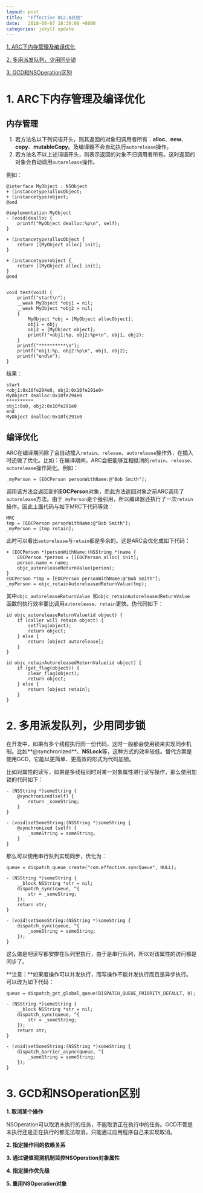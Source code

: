 ```yaml
---
layout: post
title:  "Effective OC2.0总结"
date:   2018-09-07 18:39:00 +0800
categories: jekyll update
---
```

[1. ARC下内存管理及编译优化](#catalog-1)

[2. 多用派发队列，少用同步锁](#catalog-2)

[3. GCD和NSOperation区别](#catalog-3)


# <a name="catalog-1"></a>1. ARC下内存管理及编译优化
## 内存管理
1. 若方法名以下列词语开头，则其返回的对象归调用者所有：**alloc**、**new**、**copy**、**mutableCopy**。及编译器不会自动执行`autorelease`操作。
2. 若方法名不以上述词语开头，则表示返回的对象不归调用者所有。这时返回的对象会自动调用`autorelease`操作。

例如：

```
@interface MyObject : NSObject
+ (instancetype)allocObject;
+ (instancetype)object;
@end

@implementation MyObject
- (void)dealloc {
    printf("MyObject dealloc:%p\n", self);
}

+ (instancetype)allocObject {
    return [[MyObject alloc] init];
}

+ (instancetype)object {
    return [[MyObject alloc] init];
}
@end


void test(void) {
    printf("start\n");
    __weak MyObject *obj1 = nil;
    __weak MyObject *obj2 = nil;
    {
        MyObject *obj = [MyObject allocObject];
        obj1 = obj;
        obj2 = [MyObject object];
        printf("<obj1:%p, obj2:%p>\n", obj1, obj2);
    }
    printf("**********\n");
    printf("obj1:%p, obj2:%p\n", obj1, obj2);
    printf("end\n");
}

```
结果：

```
start
<obj1:0x10fe294e0, obj2:0x10fe291e0>
MyObject dealloc:0x10fe294e0
**********
obj1:0x0, obj2:0x10fe291e0
end
MyObject dealloc:0x10fe291e0
```
## 编译优化
ARC在编译期间除了会自动插入`retain`、`release`、`autorelease`操作外，在插入时还做了优化。比如：在编译期间，ARC会把能够互相抵消的`retain`、`release`、`autorelease`操作简化。例如：

```
_myPerson = [EOCPerson personWithName:@"Bob Smith"];
```
调用该方法会返回新的**EOCPerson**对象，而此方法返回对象之前ARC调用了`autorelease`方法。由于`_myPerson`是个强引用，所以编译器还执行了一次`retain`操作。因此上面代码与如下MRC下代码等效：

```
MRC
tmp = [EOCPerson personWithName:@"Bob Smith"];
_myPerson = [tmp retain];
```
此时可以看出`autorelease`与`retain`都是多余的。这是ARC会优化成如下代码：

```
+ (EOCPerson *)personWithName:(NSString *)name {
	EOCPerson *person = [[EOCPerson alloc] init];
	person.name = name;
	objc_autoreleaseReturnValue(person);
}
EOCPerson *tmp = [EOCPerson personWithName:@"Bob Smith"];
_myPerson = objc_retainAutoreleasedReturnValue(tmp);
```
其中`objc_autoreleaseReturnValue `和`objc_retainAutoreleasedReturnValue `函数的执行效率要比调用`autorelease`、`retain`更快。伪代码如下：

```
id objc_autoreleaseReturnValue(id object) {
	if (caller will retain object) {
		setflag(object);
		return object;
	} else {
		return [object autorelease];
	}
}

id objc_retainAutoreleasedReturnValue(id object) {
	if (get_flag(object)) {
		clear_flag(object);
		return object;
	} else {
		return [object retain];
	}
}
```

# <a name="catalog-2"></a>2. 多用派发队列，少用同步锁
在开发中，如果有多个线程执行同一份代码，这时一般都会使用锁来实现同步机制。比如**@synchronized**、**NSLock**等，这种方式的效率较低。替代方案是使用GCD，它能以更简单、更高效的形式为代码加锁。

比如对属性的读写，如果是多线程同时对某一对象属性进行读写操作，那么使用加锁的代码如下：

```
- (NSString *)someString {
	@synchronized(self) {
		return _someString;
	}
}

- (void)setSomeString:(NSString *)someString {
    @synchronized (self) {
        _someString = someString;
    }
}
```
那么可以使用串行队列实现同步，优化为：

```
queue = dispatch_queue_create("com.effective.syncQueue", NULL);

- (NSString *)someString {
    __block NSString *str = nil;
    dispatch_sync(queue, ^{
        str = _someString;
    });
    return str;
}

- (void)setSomeString:(NSString *)someString {
    dispatch_sync(queue, ^{
        _someString = someString;
    });
}
```

这么做是吧读写都安排在队列里执行，由于是串行队列，所以对该属性的访问都是同步了。

**注意：**如果度操作可以并发执行，而写操作不能并发执行而且是异步执行。可以改为如下代码：

```
queue = dispatch_get_global_queue(DISPATCH_QUEUE_PRIORITY_DEFAULT, 0);

- (NSString *)someString {
    __block NSString *str = nil;
    dispatch_sync(queue, ^{
        str = _someString;
    });
    return str;
}

- (void)setSomeString:(NSString *)someString {
    dispatch_barrier_async(queue, ^{
        _someString = someString;
    });
}
```

# <a name="catalog-3"></a>3. GCD和NSOperation区别
**1. 取消某个操作**

NSOperation可以取消未执行的任务，不能取消正在执行中的任务。GCD不管是未执行还是正在执行的都无法取消，只能通过应用程序自己来实现取消。

**2. 指定操作间的依赖关系**

**3. 通过键值观测机制监控NSOperation对象属性**

**4. 指定操作优先级**

**5. 重用NSOperation对象**